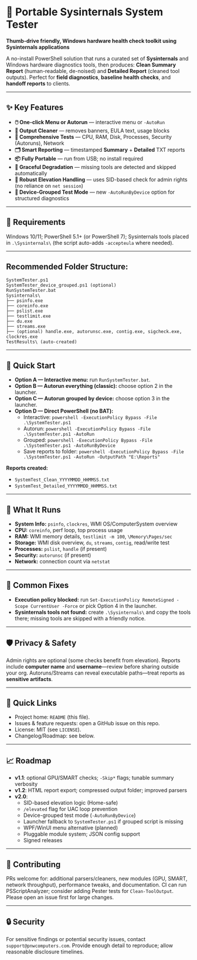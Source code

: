 # 🧰 Portable Sysinternals System Tester

**Thumb-drive friendly, Windows hardware health check toolkit using Sysinternals applications**

A no-install PowerShell solution that runs a curated set of **Sysinternals** and Windows hardware diagnostics tools, then produces: **Clean Summary Report** (human-readable, de-noised) and **Detailed Report** (cleaned tool outputs). Perfect for **field diagnostics**, **baseline health checks**, and **handoff reports** to clients.

---

## ✨ Key Features

* **🖱️ One-click Menu or Autorun** — interactive menu or `-AutoRun`
* **🧹 Output Cleaner** — removes banners, EULA text, usage blocks
* **🧠 Comprehensive Tests** — CPU, RAM, Disk, Processes, Security (Autoruns), Network
* **🗂️ Smart Reporting** — timestamped **Summary** + **Detailed** TXT reports
* **📦 Fully Portable** — run from USB; no install required
* **🧰 Graceful Degradation** — missing tools are detected and skipped automatically
* **🔐 Robust Elevation Handling** — uses SID-based check for admin rights (no reliance on `net session`)
* **🧭 Device-Grouped Test Mode** — new `-AutoRunByDevice` option for structured diagnostics

---

## 🧩 Requirements

Windows 10/11; PowerShell 5.1+ (or PowerShell 7); Sysinternals tools placed in `.\Sysinternals\` (the script auto-adds `-accepteula` where needed).

---

## Recommended Folder Structure:
```
SystemTester.ps1
SystemTester_device_grouped.ps1 (optional)
RunSystemTester.bat
Sysinternals\
├── psinfo.exe
├── coreinfo.exe
├── pslist.exe
├── testlimit.exe
├── du.exe
├── streams.exe
├── (optional) handle.exe, autorunsc.exe, contig.exe, sigcheck.exe, clockres.exe
TestResults\ (auto-created)
```

---

## 🚀 Quick Start

- **Option A — Interactive menu:** run `RunSystemTester.bat`.
- **Option B — Autorun everything (classic):** choose option 2 in the launcher.
- **Option C — Autorun grouped by device:** choose option 3 in the launcher.
- **Option D — Direct PowerShell (no BAT):**
  - Interactive: `powershell -ExecutionPolicy Bypass -File .\SystemTester.ps1`
  - Autorun: `powershell -ExecutionPolicy Bypass -File .\SystemTester.ps1 -AutoRun`
  - Grouped: `powershell -ExecutionPolicy Bypass -File .\SystemTester.ps1 -AutoRunByDevice`
  - Save reports to folder: `powershell -ExecutionPolicy Bypass -File .\SystemTester.ps1 -AutoRun -OutputPath "E:\Reports"`

**Reports created:**  
- `SystemTest_Clean_YYYYMMDD_HHMMSS.txt`  
- `SystemTest_Detailed_YYYYMMDD_HHMMSS.txt`

---

## 🧪 What It Runs

- **System Info:** `psinfo`, `clockres`, WMI OS/ComputerSystem overview
- **CPU:** `coreinfo`, perf loop, top process usage
- **RAM:** WMI memory details, `testlimit -m 100`, `\Memory\Pages/sec`
- **Storage:** WMI disk overview, `du`, `streams`, `contig`, read/write test
- **Processes:** `pslist`, `handle` (if present)
- **Security:** `autorunsc` (if present)
- **Network:** connection count via `netstat`

---

## 🔧 Common Fixes

- **Execution policy blocked:** run `Set-ExecutionPolicy RemoteSigned -Scope CurrentUser -Force` or pick Option 4 in the launcher.
- **Sysinternals tools not found:** create `.\Sysinternals\` and copy the tools there; missing tools are skipped with a friendly notice.

---

## 🛡️ Privacy & Safety

Admin rights are optional (some checks benefit from elevation). Reports include **computer name** and **username**—review before sharing outside your org. Autoruns/Streams can reveal executable paths—treat reports as **sensitive artifacts**.

---

## 🧭 Quick Links

- Project home: `README` (this file).
- Issues & feature requests: open a GitHub issue on this repo.
- License: MIT (see `LICENSE`).
- Changelog/Roadmap: see below.

---

## 📈 Roadmap

- **v1.1**: optional GPU/SMART checks; `-Skip*` flags; tunable summary verbosity
- **v1.2**: HTML report export; compressed output folder; improved parsers
- **v2.0**:
  - SID-based elevation logic (Home-safe)
  - `/elevated` flag for UAC loop prevention
  - Device-grouped test mode (`-AutoRunByDevice`)
  - Launcher fallback to `SystemTester.ps1` if grouped script is missing
  - WPF/WinUI menu alternative (planned)
  - Pluggable module system; JSON config support
  - Signed releases

---

## 🤝 Contributing

PRs welcome for: additional parsers/cleaners, new modules (GPU, SMART, network throughput), performance tweaks, and documentation. CI can run PSScriptAnalyzer; consider adding Pester tests for `Clean-ToolOutput`. Please open an issue first for large changes.

---

## 🔒 Security

For sensitive findings or potential security issues, contact `support@pnwcomputers.com`. Provide enough detail to reproduce; allow reasonable disclosure timelines.
